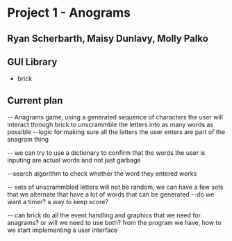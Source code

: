 # Project 1 - Anograms
## Ryan Scherbarth, Maisy Dunlavy, Molly Palko

## GUI Library
- brick 

## Current plan 
-- Anagrams game, using a generated sequence of characters the user will interact through brick to unscrammble the letters into as many words as possible
--logic for making sure all the letters the user enters are part of the anagram thing

-- we can try to use a dictionary to confirm that the words the user is inputing are actual words and not just garbage

--search algorithm to check whether the word they entered works

-- sets of unscrammbled letters will not be random, we can have a few sets that we alternate that have a lot of words that can be generated
--do we want a timer? a way to keep score? 


-- can brick do all the event handling and graphics that we need for anagrams? or will we need to use both? 
from the program we have, how to we start implementing a user interface


